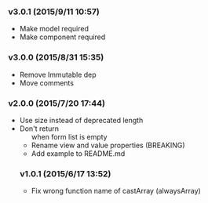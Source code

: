 ### v3.0.1	(2015/9/11 10:57)
* Make model required
* Make component required

### v3.0.0	(2015/8/31 15:35)
* Remove Immutable dep
* Move comments

### v2.0.0	(2015/7/20 17:44)
* Use size instead of deprecated length
* Don't return <ul> when form list is empty
* Rename view and value properties (BREAKING)
* Add example to README.md

### v1.0.1	(2015/6/17 13:52)
* Fix wrong function name of castArray (alwaysArray)

